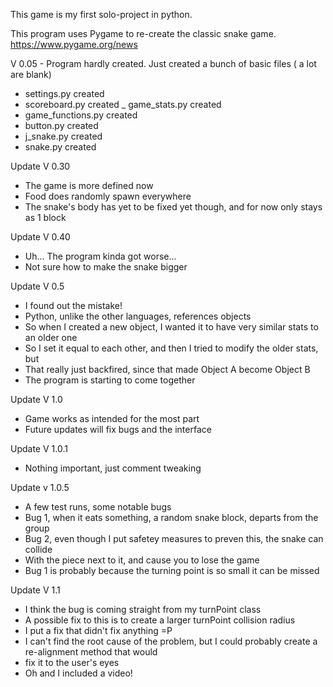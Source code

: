 This game is my first solo-project in python.

This program uses Pygame to re-create the classic snake game.
https://www.pygame.org/news

V 0.05 - Program hardly created. Just created a bunch of basic files ( a lot are blank)
- settings.py created
- scoreboard.py created
_ game_stats.py created
- game_functions.py created
- button.py created
- j_snake.py created
- snake.py created

Update V 0.30
- The game is more defined now
- Food does randomly spawn everywhere
- The snake's body has yet to be fixed yet though, and for now only stays as 1 block

Update V 0.40
- Uh... The program kinda got worse...
- Not sure how to make the snake bigger

Update V 0.5
- I found out the mistake!
- Python, unlike the other languages, references objects
- So when I created a new object, I wanted it to have very similar stats to an older one
- So I set it equal to each other, and then I tried to modify the older stats, but
- That really just backfired, since that made Object A become Object B
- The program is starting to come together

Update V 1.0
- Game works as intended for the most part
- Future updates will fix bugs and the interface

Update V 1.0.1
- Nothing important, just comment tweaking

Update v 1.0.5
- A few test runs, some notable bugs
- Bug 1, when it eats something, a random snake block, departs from the group
- Bug 2, even though I put safetey measures to preven this, the snake can collide
- With the piece next to it, and cause you to lose the game
- Bug 1 is probably because the turning point is so small it can be missed

Update V 1.1
- I think the bug is coming straight from my turnPoint class
- A possible fix to this is to create a larger turnPoint collision radius
- I put a fix that didn't fix anything =P
- I can't find the root cause of the problem, but I could probably create a re-alignment method that would
- fix it to the user's eyes
- Oh and I included a video!